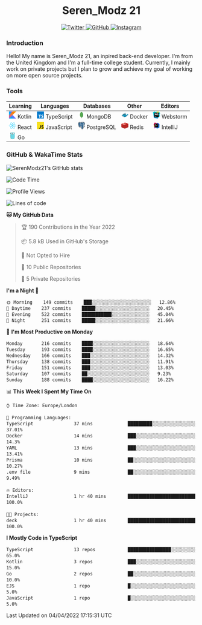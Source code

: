 <div align="center">
  <h1>Seren_Modz 21</h1>
  <a href="https://twitter.com/SerenModz21">
    <img alt="Twitter" src="https://img.shields.io/badge/twitter%20-%231DA1F2.svg?&style=for-the-badge&logo=Twitter&logoColor=white">
  </a>
  <a href="https://github.com/SerenModz21">
    <img alt="GitHub" src="https://img.shields.io/badge/github%20-%23121011.svg?&style=for-the-badge&logo=github&logoColor=white">
  </a>
  <a href="https://www.instagram.com/serenmodz21">
    <img alt="Instagram" src="https://img.shields.io/badge/instagram%20-%23E4405F.svg?&style=for-the-badge&logo=Instagram&logoColor=white">
  </a>
</div>

### Introduction

Hello! My name is Seren_Modz 21, an inpired back-end developer. I'm from the United Kingdom and I'm a full-time college student. Currently, I mainly work on private projects but I plan to grow and achieve my goal of working on more open source projects. 

### Tools

 **Learning**                                        | **Languages**                                               | **Databases**                                               | **Other**                                           | **Editors**                                                  
-----------------------------------------------------|-------------------------------------------------------------|-------------------------------------------------------------|-----------------------------------------------------|--------------------------------------------------------------
 <img width="19px" src="./assets/kotlin.svg"> Kotlin | <img width="19px" src="./assets/typescript.svg"> TypeScript | <img width="19px" src="./assets/mongodb.svg"> MongoDB       | <img width="19px" src="./assets/docker.svg"> Docker | <img width="19px" src="./assets/webstorm.svg"> Webstorm      
 <img width="19px" src="./assets/react.svg"> React   | <img width="19px" src="./assets/javascript.svg"> JavaScript | <img width="19px" src="./assets/postgresql.svg"> PostgreSQL | <img width="19px" src="./assets/redis.svg"> Redis   | <img width="19px" src="./assets/intellij-idea.svg"> IntelliJ
 <img width="19px" src="./assets/go.svg"> Go         |                                                             |                                                             |                                                     |                                                                                                               

### GitHub & WakaTime Stats

![SerenModz21's GitHub stats](https://github-readme-stats.vercel.app/api?username=SerenModz21&show_icons=true&theme=dark)

<!--START_SECTION:waka-->
![Code Time](http://img.shields.io/badge/Code%20Time-1%2C336%20hrs%2034%20mins-blue)

![Profile Views](http://img.shields.io/badge/Profile%20Views-15-blue)

![Lines of code](https://img.shields.io/badge/From%20Hello%20World%20I%27ve%20Written-7%20Thousand%20lines%20of%20code-blue)

**🐱 My GitHub Data** 

> 🏆 190 Contributions in the Year 2022
 > 
> 📦 5.8 kB Used in GitHub's Storage 
 > 
> 🚫 Not Opted to Hire
 > 
> 📜 10 Public Repositories 
 > 
> 🔑 5 Private Repositories  
 > 
**I'm a Night 🦉** 

```text
🌞 Morning    149 commits    ███░░░░░░░░░░░░░░░░░░░░░░   12.86% 
🌆 Daytime    237 commits    █████░░░░░░░░░░░░░░░░░░░░   20.45% 
🌃 Evening    522 commits    ███████████░░░░░░░░░░░░░░   45.04% 
🌙 Night      251 commits    █████░░░░░░░░░░░░░░░░░░░░   21.66%

```
📅 **I'm Most Productive on Monday** 

```text
Monday       216 commits    ████░░░░░░░░░░░░░░░░░░░░░   18.64% 
Tuesday      193 commits    ████░░░░░░░░░░░░░░░░░░░░░   16.65% 
Wednesday    166 commits    ███░░░░░░░░░░░░░░░░░░░░░░   14.32% 
Thursday     138 commits    ███░░░░░░░░░░░░░░░░░░░░░░   11.91% 
Friday       151 commits    ███░░░░░░░░░░░░░░░░░░░░░░   13.03% 
Saturday     107 commits    ██░░░░░░░░░░░░░░░░░░░░░░░   9.23% 
Sunday       188 commits    ████░░░░░░░░░░░░░░░░░░░░░   16.22%

```


📊 **This Week I Spent My Time On** 

```text
⌚︎ Time Zone: Europe/London

💬 Programming Languages: 
TypeScript               37 mins             █████████░░░░░░░░░░░░░░░░   37.01% 
Docker                   14 mins             ███░░░░░░░░░░░░░░░░░░░░░░   14.3% 
YAML                     13 mins             ███░░░░░░░░░░░░░░░░░░░░░░   13.41% 
Prisma                   10 mins             ██░░░░░░░░░░░░░░░░░░░░░░░   10.27% 
.env file                9 mins              ██░░░░░░░░░░░░░░░░░░░░░░░   9.49%

🔥 Editors: 
IntelliJ                 1 hr 40 mins        █████████████████████████   100.0%

🐱‍💻 Projects: 
deck                     1 hr 40 mins        █████████████████████████   100.0%

```

**I Mostly Code in TypeScript** 

```text
TypeScript               13 repos            ████████████████░░░░░░░░░   65.0% 
Kotlin                   3 repos             ███░░░░░░░░░░░░░░░░░░░░░░   15.0% 
Go                       2 repos             ██░░░░░░░░░░░░░░░░░░░░░░░   10.0% 
EJS                      1 repo              █░░░░░░░░░░░░░░░░░░░░░░░░   5.0% 
JavaScript               1 repo              █░░░░░░░░░░░░░░░░░░░░░░░░   5.0%

```



 Last Updated on 04/04/2022 17:15:31 UTC
<!--END_SECTION:waka-->
